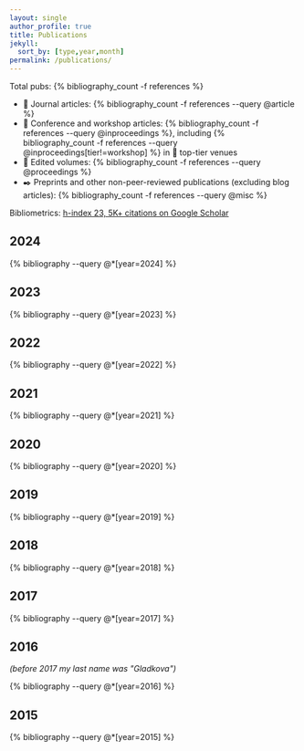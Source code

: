 ```yaml
---
layout: single
author_profile: true
title: Publications
jekyll:
  sort_by: [type,year,month]
permalink: /publications/
---
```


Total pubs: {% bibliography_count -f references %}

- :ledger: Journal articles: {% bibliography_count -f references --query @article %}
- :newspaper: Conference and workshop articles: {% bibliography_count -f references --query @inproceedings %}, including {% bibliography_count -f references --query @inproceedings[tier!=workshop] %} in :large_orange_diamond: top-tier venues 
- :notebook: Edited volumes: {% bibliography_count -f references --query @proceedings %}
- :black_nib: Preprints and other non-peer-reviewed publications (excluding blog articles): {% bibliography_count -f references --query @misc %}

Bibliometrics: [h-index 23, 5K+ citations on Google Scholar](https://scholar.google.com/citations?user=5oCYOE0AAAAJ&hl=en)

## 2024

{% bibliography --query @*[year=2024] %}

## 2023

{% bibliography --query @*[year=2023] %}

## 2022

{% bibliography --query @*[year=2022] %}

## 2021

{% bibliography --query @*[year=2021] %}

## 2020

{% bibliography --query @*[year=2020] %}

## 2019

{% bibliography --query @*[year=2019] %}

## 2018

{% bibliography --query @*[year=2018] %}

## 2017

{% bibliography --query @*[year=2017] %}

## 2016

*(before 2017 my last name was "Gladkova")*

{% bibliography --query @*[year=2016] %}

## 2015

{% bibliography --query @*[year=2015] %}

<!--

# Publications sorted by type

## Journal articles

{% bibliography --query @article %}

## Top-tier conference articles

{% bibliography --query @inproceedings[tier!=workshop] %}

## Other conference and workshop articles

{% bibliography --query @inproceedings[tier=workshop] %}

## Non-peer-reviewed publications

{% bibliography --query @misc %}

## Edited volumes

{% bibliography --query @proceedings %}

-->